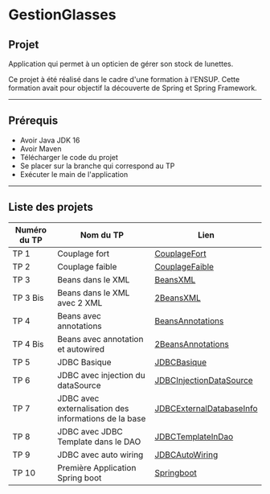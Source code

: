 # GestionGlasses

## Projet
Application qui permet à un opticien de gérer son stock de lunettes.

Ce projet à été réalisé dans le cadre d'une formation à l'ENSUP. Cette formation avait pour objectif la découverte de Spring et Spring Framework.

---
## Prérequis
* Avoir Java JDK 16
* Avoir Maven
* Télécharger le code du projet
* Se placer sur la branche qui correspond au TP
* Exécuter le main de l'application

---
## Liste des projets

Numéro du TP | Nom du TP | Lien
---|---|----
TP 1 | Couplage fort | [CouplageFort](https://github.com/asemin08/GestionGlasses/tree/projet1)
TP 2 | Couplage faible | [CouplageFaible](https://github.com/asemin08/GestionGlasses/tree/projet2)
TP 3 | Beans dans le XML | [BeansXML](https://github.com/asemin08/GestionGlasses/tree/projet3)
TP 3 Bis | Beans dans le XML avec 2 XML | [2BeansXML](https://github.com/asemin08/GestionGlasses/tree/projet3.5)
TP 4 | Beans avec annotations | [BeansAnnotations](https://github.com/asemin08/GestionGlasses/tree/projet4)
TP 4 Bis | Beans avec annotation et autowired | [2BeansAnnotations](https://github.com/asemin08/GestionGlasses/tree/projet2containerAnnotation)
TP 5 | JDBC Basique | [JDBCBasique](https://github.com/asemin08/GestionGlasses/tree/projet5)
TP 6 | JDBC avec injection du dataSource | [JDBCInjectionDataSource](https://github.com/asemin08/GestionGlasses/tree/projet6)
TP 7 | JDBC avec externalisation des informations de la base | [JDBCExternalDatabaseInfo](https://github.com/asemin08/GestionGlasses/tree/projet7)
TP 8 | JDBC avec JDBC Template dans le DAO | [JDBCTemplateInDao](https://github.com/asemin08/GestionGlasses/tree/projet8) 
TP 9 | JDBC avec auto wiring | [JDBCAutoWiring](https://github.com/asemin08/GestionGlasses/tree/projet9)
TP 10 | Première Application Spring boot | [Springboot](https://github.com/asemin08/GestionGlasses/tree/projet10)


